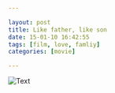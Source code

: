 ```yaml
---

layout: post
title: Like father, like son
date: 15-01-10 16:42:55
tags: [film, love, famliy]
categories: [movie]

---
```


![Text]({{site.url}}/assets/blog_img/2015-01-10-like-father-like-son/Like.Father.Lik%5B01_24_44%5D%5B20150110-160354-1%5D.PNG) 